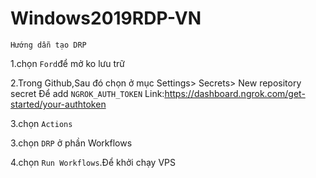 # Windows2019RDP-VN
`Hướng dẫn tạo DRP`

1.chọn `Ford`để mở ko lưu trữ

2.Trong Github,Sau đó chọn ở mục Settings> Secrets> New repository secret
Để add `NGROK_AUTH_TOKEN`
Link:https://dashboard.ngrok.com/get-started/your-authtoken

3.chọn `Actions`

3.chọn `DRP` ở phần Workflows

4.chọn `Run Workflows`.Để khởi chạy VPS

